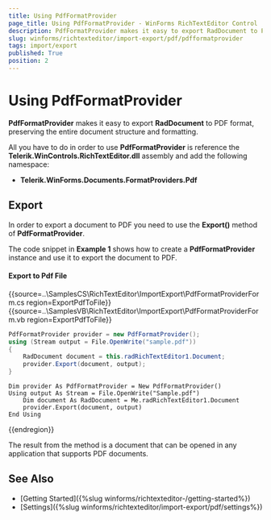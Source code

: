 ```yaml
---
title: Using PdfFormatProvider
page_title: Using PdfFormatProvider - WinForms RichTextEditor Control
description: PdfFormatProvider makes it easy to export RadDocument to PDF format, preserving the entire document structure and formatting in WinForms RichTextEditor.
slug: winforms/richtexteditor/import-export/pdf/pdfformatprovider
tags: import/export
published: True
position: 2
---
```


# Using PdfFormatProvider

__PdfFormatProvider__ makes it easy to export __RadDocument__ to PDF format, preserving the entire document structure and formatting.
  
All you have to do in order to use __PdfFormatProvider__ is reference the **Telerik.WinControls.RichTextEditor.dll** assembly and add the following namespace:
 
* __Telerik.WinForms.Documents.FormatProviders.Pdf__

## Export

In order to export a document to PDF you need to use the __Export()__ method of __PdfFormatProvider__.

The code snippet in __Example 1__ shows how to create a __PdfFormatProvider__ instance and use it to export the document to PDF.

#### Export to Pdf File
{{source=..\SamplesCS\RichTextEditor\ImportExport\PdfFormatProviderForm.cs region=ExportPdfToFile}} 
{{source=..\SamplesVB\RichTextEditor\ImportExport\PdfFormatProviderForm.vb region=ExportPdfToFile}}
````C#
PdfFormatProvider provider = new PdfFormatProvider();
using (Stream output = File.OpenWrite("sample.pdf"))
{
    RadDocument document = this.radRichTextEditor1.Document;
    provider.Export(document, output);
}

````
````VB.NET
Dim provider As PdfFormatProvider = New PdfFormatProvider()
Using output As Stream = File.OpenWrite("Sample.pdf")
    Dim document As RadDocument = Me.radRichTextEditor1.Document
    provider.Export(document, output)
End Using

````

{{endregion}}

The result from the method is a document that can be opened in any application that supports PDF documents.

## See Also

 * [Getting Started]({%slug winforms/richtexteditor-/getting-started%})
 * [Settings]({%slug winforms/richtexteditor/import-export/pdf/settings%})